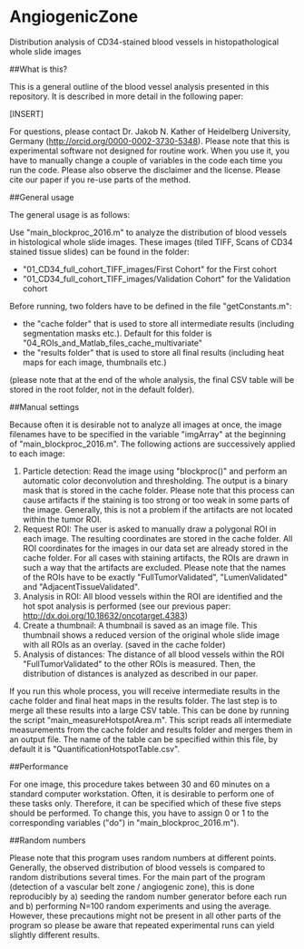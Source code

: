 # AngiogenicZone
Distribution analysis of CD34-stained blood vessels in histopathological whole slide images

##What is this?

This is a general outline of the blood vessel analysis presented in this repository. It is described in more detail in the following paper:

[INSERT]

For questions, please contact Dr. Jakob N. Kather of Heidelberg University, Germany (http://orcid.org/0000-0002-3730-5348). Please note that this is experimental software not designed for routine work. When you use it, you have to manually change a couple of variables in the code each time you run the code. Please also observe the disclaimer and the license. Please cite our paper if you re-use parts of the method.

##General usage

The general usage is as follows:

Use "main_blockproc_2016.m" to analyze the distribution of blood vessels in histological whole slide images. These images (tiled TIFF, Scans of CD34 stained tissue slides) can be found in the folder:

- "01_CD34_full_cohort_TIFF_images/First Cohort" for the First cohort
- "01_CD34_full_cohort_TIFF_images/Validation Cohort" for the Validation cohort

Before running, two folders have to be defined in the file "getConstants.m":

- the "cache folder" that is used to store all intermediate results (including segmentation masks etc.). Default for this folder is "04_ROIs_and_Matlab_files_cache_multivariate"
- the "results folder" that is used to store all final results (including heat maps for each image, thumbnails etc.)

(please note that at the end of the whole analysis, the final CSV table will be stored in the root folder, not in the default folder).

##Manual settings

Because often it is desirable not to analyze all images at once, the image filenames have to be specified in the variable "imgArray" at the beginning of "main_blockproc_2016.m". The following actions are successively applied to each image:

1. Particle detection: Read the image using "blockproc()" and perform an automatic color deconvolution and thresholding. The output is a binary mask that is stored in the cache folder. Please note that this process can cause artifacts if the staining is too strong or too weak in some parts of the image. Generally, this is not a problem if the artifacts are not located within the tumor ROI.
2. Request ROI: The user is asked to manually draw a polygonal ROI in each image. The resulting coordinates are stored in the cache folder. All ROI coordinates for the images in our data set are already stored in the cache folder. For all cases with staining artifacts, the ROIs are drawn in such a way that the artifacts are excluded. Please note that the names of the ROIs have to be exactly "FullTumorValidated", "LumenValidated" and "AdjacentTissueValidated".
3. Analysis in ROI: All blood vessels within the ROI are identified and the hot spot analysis is performed (see our previous paper: http://dx.doi.org/10.18632/oncotarget.4383)
4. Create a thumbnail: A thumbnail is saved as an image file. This thumbnail shows a reduced version of the original whole slide image with all ROIs as an overlay. (saved in the cache folder)
5. Analysis of distances: The distance of all blood vessels within the ROI "FullTumorValidated" to the other ROIs is measured. Then, the distribution of distances is analyzed as described in our paper.

If you run this whole process, you will receive intermediate results in the cache folder and final heat maps in the results folder. The last step is to merge all these results into a large CSV table. This can be done by running the script "main_measureHotspotArea.m". This script reads all intermediate measurements from the cache folder and results folder and merges them in an output file. The name of the table can be specified within this file, by default it is "QuantificationHotspotTable.csv".

##Performance

For one image, this procedure takes between 30 and 60 minutes on a standard computer workstation. Often, it is desirable to perform one of these tasks only. Therefore, it can be specified which of these five steps should be performed. To change this, you have to assign 0 or 1 to the corresponding variables ("do") in "main_blockproc_2016.m").

##Random numbers

Please note that this program uses random numbers at different points. Generally, the observed distribution of blood vessels is compared to random distributions several times. For the main part of the program (detection of a vascular belt zone / angiogenic zone), this is done reproducibly by a) seeding the random number generator before each run and b) performing N=100 random experiments and using the average. However, these precautions might not be present in all other parts of the program so please be aware that repeated experimental runs can yield slightly different results. 
 
